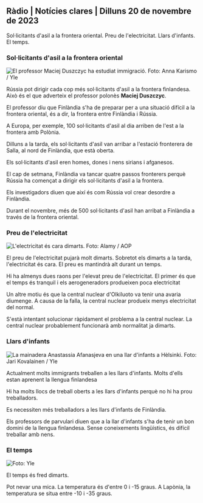 ## Ràdio \| Notícies clares \| Dilluns 20 de novembre de 2023

Sol·licitants d'asil a la frontera oriental. Preu de l'electricitat. Llars d'infants. El temps.

### Sol·licitants d'asil a la frontera oriental

![El professor Maciej Duszczyc ha estudiat immigració. Foto: Anna Karismo / Yle](https://images.cdn.yle.fi/image/upload/c_crop,h_2268,w_4028,x_0,y_0/ar_1.77777777777777,c_fill,g_faces,h_675,w_pr_1201.q_auto:eco/f_auto/fl_lossy/v1700423531/39-1203119655a67178e33b)

Rússia pot dirigir cada cop més sol·licitants d'asil a la frontera finlandesa. Això és el que adverteix el professor polonès **Maciej Duszczyc**.

El professor diu que Finlàndia s'ha de preparar per a una situació difícil a la frontera oriental, és a dir, la frontera entre Finlàndia i Rússia.

A Europa, per exemple, 100 sol·licitants d'asil al dia arriben de l'est a la frontera amb Polònia.

Dilluns a la tarda, els sol·licitants d'asil van arribar a l'estació fronterera de Salla, al nord de Finlàndia, que està oberta.

Els sol·licitants d'asil eren homes, dones i nens sirians i afganesos.

El cap de setmana, Finlàndia va tancar quatre passos fronterers perquè Rússia ha començat a dirigir els sol·licitants d'asil a la frontera.

Els investigadors diuen que així és com Rússia vol crear desordre a Finlàndia.

Durant el novembre, més de 500 sol·licitants d'asil han arribat a Finlàndia a través de la frontera oriental.

### Preu de l'electricitat

![L'electricitat és cara dimarts. Foto: Alamy / AOP](https://images.cdn.yle.fi/image/upload/c_crop,h_3375,w_6000,x_0,y_467/ar_1.77777777777777,c_fill,g_faces,h_675,w_qr_auto.0d/12010/0d/qr_auto:eco/f_auto/fl_lossy/v1691842960/39-106121063c8f48238bcf)

El preu de l'electricitat pujarà molt dimarts. Sobretot els dimarts a la tarda, l'electricitat és cara. El preu es mantindrà alt durant un temps.

Hi ha almenys dues raons per l'elevat preu de l'electricitat. El primer és que el temps és tranquil i els aerogeneradors produeixen poca electricitat

Un altre motiu és que la central nuclear d'Olkiluoto va tenir una avaria diumenge. A causa de la falla, la central nuclear produeix menys electricitat del normal.

S'està intentant solucionar ràpidament el problema a la central nuclear. La central nuclear probablement funcionarà amb normalitat ja dimarts.

### Llars d'infants

![La mainadera Anastassia Afanasjeva en una llar d'infants a Hèlsinki. Foto: Jari Kovalainen / Yle](https://images.cdn.yle.fi/image/upload/c_crop,h_3375,w_6000,x_0,y_134/ar_1.7777777777777777,c_fill,g_faces,h_1201,w_1270.q_auto:eco/f_auto/fl_lossy/v1700133967/39-12015336555f596ca4eb)

Actualment molts immigrants treballen a les llars d'infants. Molts d'ells estan aprenent la llengua finlandesa

Hi ha molts llocs de treball oberts a les llars d'infants perquè no hi ha prou treballadors.

Es necessiten més treballadors a les llars d'infants de Finlàndia.

Els professors de parvulari diuen que a la llar d'infants s'ha de tenir un bon domini de la llengua finlandesa. Sense coneixements lingüístics, és difícil treballar amb nens.

### El temps

![ Foto: Yle](https://images.cdn.yle.fi/image/upload/c_crop,h_1080,w_1919,x_0,y_0/ar_1.777777777777777,c_fill,g_faces,h_675,w_1201/0dp_r_auto.:eco/f_auto/fl_lossy/v1700492173/39-1203681655b7364e6c83)

El temps és fred dimarts.

Pot nevar una mica. La temperatura és d'entre 0 i -15 graus. A Lapònia, la temperatura se situa entre -10 i -35 graus.